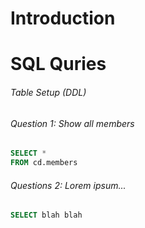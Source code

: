 # Introduction

# SQL Quries

###### Table Setup (DDL)

###### Question 1: Show all members 

```sql
SELECT *
FROM cd.members
```

###### Questions 2: Lorem ipsum...

```sql
SELECT blah blah 
```



